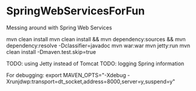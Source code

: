 SpringWebServicesForFun
=======================

Messing around with Spring Web Services

mvn clean install
mvn clean install && mvn dependency:sources && mvn dependency:resolve -Dclassifier=javadoc
mvn war:war
mvn jetty:run
mvn clean install -Dmaven.test.skip=true


TODO: using Jetty instead of Tomcat
TODO: logging Spring information

For debugging: export MAVEN_OPTS="-Xdebug -Xrunjdwp:transport=dt_socket,address=8000,server=y,suspend=y"
